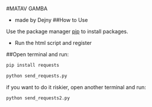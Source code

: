 #MATAV GAMBA
 - made by Dejny
##How to Use

Use the package manager [pip](https://pip.pypa.io/en/stable/) to install packages.


- Run the html script and register

##Open terminal and run:
```bash
pip install requests
```
```bash
python send_requests.py
```
if you want to do it riskier, open another terminal and run:
```bash
python send_requests2.py
```

